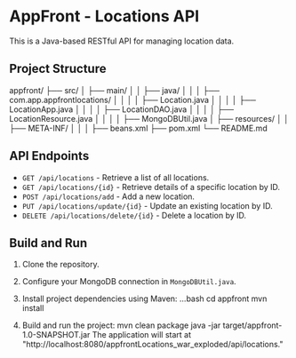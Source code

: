 # AppFront - Locations API

This is a Java-based RESTful API for managing location data.

## Project Structure

appfront/
├── src/
│   ├── main/
│   │   ├── java/
│   │   │   ├── com.app.appfrontlocations/
│   │   │   │   ├── Location.java
│   │   │   │   ├── LocationApp.java
│   │   │   │   ├── LocationDAO.java
│   │   │   │   ├── LocationResource.java
│   │   │   │   ├── MongoDBUtil.java
│   ├── resources/
│   │   ├── META-INF/
│   │   │   ├── beans.xml
├── pom.xml
└── README.md


## API Endpoints

- `GET /api/locations` - Retrieve a list of all locations.
- `GET /api/locations/{id}` - Retrieve details of a specific location by ID.
- `POST /api/locations/add` - Add a new location.
- `PUT /api/locations/update/{id}` - Update an existing location by ID.
- `DELETE /api/locations/delete/{id}` - Delete a location by ID.

## Build and Run

1. Clone the repository.
2. Configure your MongoDB connection in `MongoDBUtil.java`.
3. Install project dependencies using Maven:
   ...bash
   cd appfront
   mvn install

4. Build and run the project:
   mvn clean package
   java -jar target/appfront-1.0-SNAPSHOT.jar
The application will start at "http://localhost:8080/appfrontLocations_war_exploded/api/locations."

